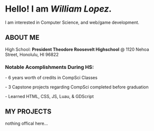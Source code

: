 <h1>Hello! I am <i>William Lopez.</i></h1>
<p>I am interested in Computer Science, and web/game development.</p>

<h2>ABOUT ME</h2>
<p>High School: <b>President Theodore Roosevelt Highschool</b> @ 1120 Nehoa Street, Honolulu, HI 96822</p>
<h3>Notable Acomplishments During HS:</h3>
<p>- 6 years worth of credits in CompSci Classes</p> <!--- (TIC5010) INDS / ENGR TECH PATH CORE ; (TIW2000) WEB DESIGN & DEVELOPMENT 1 ; (XAT10001) STEM CAPSTONE (x2) ; (TIW3000) WEB DESIGN & DEVELOPMENT 2 ; (XEP1100) INTRO STEM SVC LEARNING (Spent the entire course building an educational game about pollution using GDScript)--->
<p>- 3 Capstone projects regarding CompSci completed before graduation</p>
<p>- Learned HTML, CSS, JS, Luau, & GDScript</p>
<h2>MY PROJECTS</h2>
<p>nothing offical here...</p>
